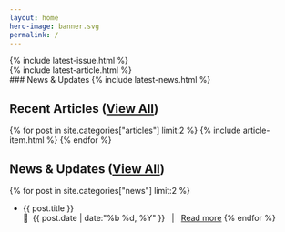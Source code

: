 ```yaml
---
layout: home
hero-image: banner.svg
permalink: /
---
```


<div id="carousel">
<div id="carousel-issue" markdown=1>
{% include latest-issue.html %}
</div></div>
<div id="carousel-article" markdown=1>
{% include latest-article.html %}
</div>
<div id="carousel-news" markdown=1>
### News & Updates
{% include latest-news.html %}
</div>
</div>
<div id="carousel-nav">
<span onclick="switchCarousel(this, 'carousel-issue')" class="solid-circle"></span>
<span onclick="switchCarousel(this, 'carousel-article')" class="empty-circle"></span>
<span onclick="switchCarousel(this, 'carousel-news')" class="empty-circle"></span>
</div>

## Recent Articles ([View All](/articles))

{% for post in site.categories["articles"] limit:2 %}
{% include article-item.html %}
{% endfor %}

## News & Updates ([View All](/news))

{% for post in site.categories["news"] limit:2 %}
- <span class="article-item-title">{{ post.title }} </span><br>
&nbsp;&nbsp;{{ post.date | date:"%b %d, %Y" }} &nbsp;&nbsp;\|&nbsp;&nbsp; <a href="{{ post.url }}">Read more</a>
{% endfor %}
